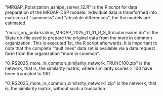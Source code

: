 "MRQAP_Polarization_asnipe_server_12.R" is the R script for data preparation of the MRQAP-DSP models. Individual data is transformed into matrices of "sameness" and "absolute differences", the the models are estimated.

"moral_org_polarization_MRQAP_2025_01_31_R_S_3rdsubmission.do" is the Stata do-file used to prepare the original data from the more in common organization. This is executed 1st, the R script afterwards. It is important to note that the complete "fault lines" data set is available via a data request form from the organization "more in common".

"0_RS2025_more_in_common_similarity_network_TRUNC100.zip" is the network, that is, the similarity matrix, where similarity scores > 100 have been truncated to 100.

"0_RS2025_more_in_common_similarity_network1.zip" is the network, that is, the similarity matrix, without such a truncation.
